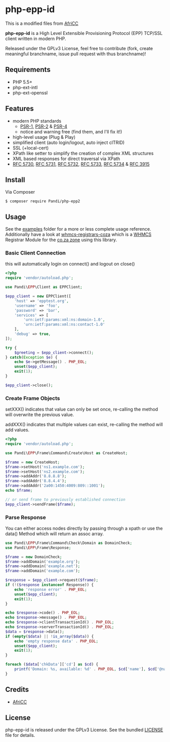 
php-epp-id
========

This is a modified files from [AfriCC](https://github.com/AfriCC/php-epp2)

**php-epp-id** is a High Level Extensible Provisioning Protocol (EPP) TCP/SSL client written in modern PHP.

Released under the GPLv3 License, feel free to contribute (fork, create
meaningful branchname, issue pull request with thus branchname)!



Requirements
------------

* PHP 5.5+
* php-ext-intl
* php-ext-openssl


Features
--------

* modern PHP standards
    * [PSR-1](http://www.php-fig.org/psr/psr-1/), [PSR-2](http://www.php-fig.org/psr/psr-2/) & [PSR-4](http://www.php-fig.org/psr/psr-4/)
    * notice and warning free (find them, and I'll fix it!)
* high-level usage (Plug & Play)
* simplified client (auto login/logout, auto inject clTRID)
* SSL (+local-cert)
* XPath like setter to simplify the creation of complex XML structures
* XML based responses for direct traversal via XPath
* [RFC 5730](http://tools.ietf.org/html/rfc5730), [RFC 5731](http://tools.ietf.org/html/rfc5731), [RFC 5732](http://tools.ietf.org/html/rfc5732), [RFC 5733](http://tools.ietf.org/html/rfc5733), [RFC 5734](http://tools.ietf.org/html/rfc5734) & [RFC 3915](http://tools.ietf.org/html/rfc3915)


Install
-------

Via Composer

```
$ composer require Pandi/php-epp2
```


Usage
-----

See the [examples](https://github.com/Pandi/php-epp2/blob/master/examples)
folder for a more or less complete usage reference. Additionally have a look at 
[whmcs-registrars-coza](https://github.com/Pandi/whmcs-registrars-coza)
which is a [WHMCS](https://www.whmcs.com) Registrar Module for the
[co.za zone](https://www.registry.net.za) using this library.


### Basic Client Connection

this will automatically login on connect() and logout on close()

```php
<?php
require 'vendor/autoload.php';

use Pandi\EPP\Client as EPPClient;

$epp_client = new EPPClient([
    'host' => 'epptest.org',
    'username' => 'foo',
    'password' => 'bar',
    'services' => [
        'urn:ietf:params:xml:ns:domain-1.0',
        'urn:ietf:params:xml:ns:contact-1.0'
    ],
    'debug' => true,
]);

try {
    $greeting = $epp_client->connect();
} catch(Exception $e) {
    echo $e->getMessage() . PHP_EOL;
    unset($epp_client);
    exit(1);
}

$epp_client->close();
```


### Create Frame Objects

setXXX() indicates that value can only be set once, re-calling the method will
overwrite the previous value.

addXXX() indicates that multiple values can exist, re-calling the method will
add values.

```php
<?php
require 'vendor/autoload.php';

use Pandi\EPP\Frame\Command\Create\Host as CreateHost;

$frame = new CreateHost;
$frame->setHost('ns1.example.com');
$frame->setHost('ns2.example.com');
$frame->addAddr('8.8.8.8');
$frame->addAddr('8.8.4.4');
$frame->addAddr('2a00:1450:4009:809::1001');
echo $frame;

// or send frame to previously established connection
$epp_client->sendFrame($frame);
```


### Parse Response

You can either access nodes directly by passing through a xpath or use the data()
Method which will return an assoc array.

```php
use Pandi\EPP\Frame\Command\Check\Domain as DomainCheck;
use Pandi\EPP\Frame\Response;

$frame = new DomainCheck;
$frame->addDomain('example.org');
$frame->addDomain('example.net');
$frame->addDomain('example.com');

$response = $epp_client->request($frame);
if (!($response instanceof Response)) {
    echo 'response error' . PHP_EOL;
    unset($epp_client);
    exit(1);
}

echo $response->code() . PHP_EOL;
echo $response->message() . PHP_EOL;
echo $response->clientTransactionId() . PHP_EOL;
echo $response->serverTransactionId() . PHP_EOL;
$data = $response->data();
if (empty($data) || !is_array($data)) {
    echo 'empty response data' . PHP_EOL;
    unset($epp_client);
    exit(1);
}

foreach ($data['chkData']['cd'] as $cd) {
    printf('Domain: %s, available: %d' . PHP_EOL, $cd['name'], $cd['@name']['avail']);
}
```

Credits
-------

* [AfriCC](https://github.com/AfriCC/php-epp2)

License
-------

php-epp-id is released under the GPLv3 License. See the bundled
[LICENSE](https://github.com/Pandi/php-epp-id/blob/master/LICENSE) file for
details.

